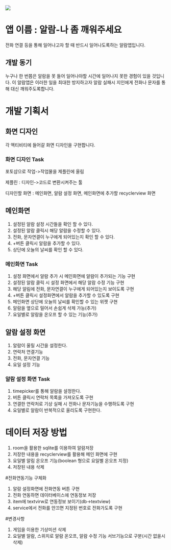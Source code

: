 <img src="https://capsule-render.vercel.app/api?type=wave&color=auto&height=300&section=header&text=최소%20A+만%20주세요&fontSize=90" />

# 앱 이름 : 알람-나 좀 깨워주세요

전화 연결 등을 통해 일어나고자 할 때 반드시 일어나도록하는 알람앱입니다.

## 개발 동기

누구나 한 번쯤은 알람을 못 들어 일어나야할 시간에 일어나지 못한 경험이 있을 것입니다. 이 알람앱은 이러한 일을 최대한 방지하고자 알람 실패시 지인에게 전화나 문자를 통해 대신 깨워주도록합니다.

# 개발 기획서


## 화면 디자인

각 액티비티에 들어갈 화면 디자인을 구현합니다.

### 화면 디자인 Task

포토샵으로 작업->작업물을 제플린에 올림

제플린 : 디자인->코드로 변환시켜주는 툴

디자인할 화면 : 메인화면, 알람 설정 화면, 메인화면에 추가할 recyclerview 화면
## 메인화면
1. 설정된 알람 설정 시간들을 확인 할 수 있다.
2. 설정된 알람 클릭시 해당 알람을 수정할 수 있다.
3. 전화, 문자연결이 누구에게 되어있는지 확인 할 수 있다. 
4. +버튼 클릭시 알람을 추가할 수 있다.
5. 상단에 오늘의 날씨를 확인 할 수 있다.

### 메인화면 Task

1. 설정 화면에서 알람 추가 시 메인화면에 알람이 추가되는 기능 구현
2. 설정된 알람 클릭 시 설정 화면에서 해당 알람 수정 기능 구현
3. 해당 알림에 전화, 문자연결이 누구에게 되어있는지 보이도록 구현
4. +버튼 클릭시 설정화면에서 알람을 추가할 수 있도록 구현
5. 메인화면 상단에 오늘의 날씨를 확인할 수 있는 위젯 구현
6. 알람을 옆으로 밀어서 손쉽게 삭제 가능(추가)
7. 요일별로 알람을 온오프 할 수 있는 기능(추가)

## 알람 설정 화면

1. 알람이 울릴 시간을 설정한다.
2. 연락처 연결기능
3. 전화, 문자연결 기능
4. 요일 설정 기능
### 알람 설정 화면 Task

1. timepicker를 통해 알람을 설정한다.
2. 버튼 클릭시 연락처 목록을 가져오도록 구현
3. 연결한 연락처로 기상 실패 시 전화나 문자기능을 수행하도록 구현
4. 요일별로 알람이 반복적으로 울리도록 구현한다.

# 데이터 저장 방법
1. room을 활용한 sqlite를 이용하여 알람저장
2. 저장한 내용을 recyclerview를 활용해 메인 화면에 구현
3. 요일별 알림 온오프 기능(boolean 형으로 요일별 온오프 지정)
4. 저장된 내용 삭제

#전화연동기능 구체화
1. 알람 설정화면에 전화연동 버튼 구현
2. 전화 연동하면 데이터베이스에 연동정보 저장
3. item에 textvirw로 연동정보 보이기(db->textview)
4. service에서 전화를 안끄면 지정된 번호로 전화가도록 구현

#변경사항
1. 게임을 이용한 기상미션 삭제
2. 요일별 알람, 스위치로 알람 온오프, 알람 수정 기능 서브기능으로 구분(시간 없을시 삭제)
